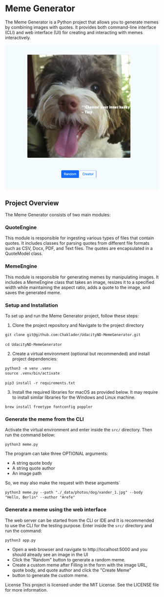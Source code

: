 <h1>Meme Generator</h1>
The Meme Generator is a Python project that allows you to generate memes by combining images with quotes. It provides both 
command-line interface (CLI) and web interface (UI) for creating and interacting with memes interactively.


![alt text](src/static/home.png)

<h2>Project Overview</h2>
The Meme Generator consists of two main modules:

<h3>QuoteEngine</h3>
This module is responsible for ingesting various types of files that contain quotes. It includes classes for parsing quotes 
from different file formats such as CSV, Docx, PDF, and Text files. The quotes are encapsulated in a QuoteModel class.

<h3>MemeEngine</h3>
This module is responsible for generating memes by manipulating images. It includes a MemeEngine class that takes an image, 
resizes it to a specified width while maintaining the aspect ratio, adds a quote to the image, and saves the generated meme.

<h3>Setup and Installation</h3>

To set up and run the Meme Generator project, follow these steps:

1. Clone the project repository and Navigate to the project directory

```shell
git clone git@github.com:Chaklader/UdacityND-MemeGenerator.git

cd UdacityND-MemeGenerator
```

2. Create a virtual environment (optional but recommended) and install project dependencies:

```shell
python3 -m venv .venv
source .venv/bin/activate

pip3 install -r requirements.txt
```

3. Install the required libraries for macOS as provided below. It may require to install similar libraries for the Windows 
and Linux machine. 

```shell
brew install freetype fontconfig poppler
```

<h3>Generate the meme from the CLI</h3>


Activate the virtual environment and enter inside the `src/` directory. Then run the command below: 

```shell
python3 meme.py
```

The program can take three OPTIONAL arguments:

* A string quote body
* A string quote author
* An image path

So, we may also make the request with these arguments`

```shell
python3 meme.py --path "./_data/photos/dog/xander_1.jpg" --body "Hello, Berlin" --author "Arefe"
```

<h3>Generate a meme using the web interface</h3>

The web server can be started from the CLI or IDE and It is recommended to use the CLI for the testing purpose. Enter inside
the `src/` directory and run the command:

```shell
python3 app.py
```

* Open a web browser and navigate to http://localhost:5000 and you should already see an image in the UI
* Click the "Random" button to generate a random meme.
* Create a custom meme after Filling in the form with the image URL, quote body, and quote author  and click the "Create Meme" 
* button to generate the custom meme.

License
This project is licensed under the MIT License. See the LICENSE file for more information.



